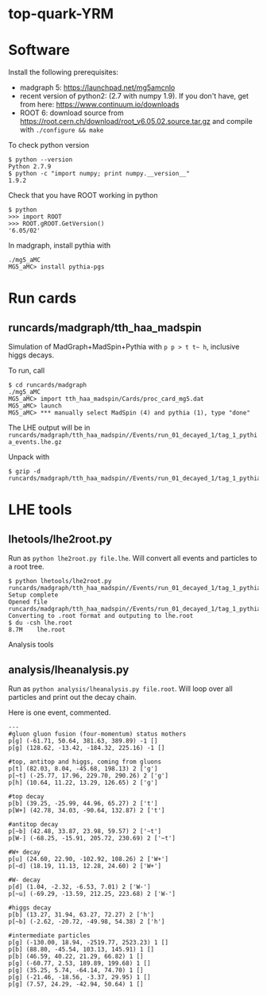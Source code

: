 # top-quark-YRM

Software
========

Install the following prerequisites:

  * madgraph 5: https://launchpad.net/mg5amcnlo
  * recent version of python2: (2.7 with numpy 1.9). If you don't have, get from here: https://www.continuum.io/downloads
  * ROOT 6: download source from https://root.cern.ch/download/root_v6.05.02.source.tar.gz and compile with `./configure && make`


To check python version
~~~
$ python --version
Python 2.7.9
$ python -c "import numpy; print numpy.__version__"
1.9.2
~~~


Check that you have ROOT working in python
~~~
$ python
>>> import ROOT
>>> ROOT.gROOT.GetVersion()
'6.05/02'
~~~

In madgraph, install pythia with
~~~
./mg5_aMC
MG5_aMC> install pythia-pgs
~~~

Run cards
=========

## runcards/madgraph/tth_haa_madspin
Simulation of MadGraph+MadSpin+Pythia with `p p > t t~ h`, inclusive higgs decays.

To run, call
~~~
$ cd runcards/madgraph
./mg5_aMC
MG5_aMC> import tth_haa_madspin/Cards/proc_card_mg5.dat
MG5_aMC> launch
MG5_aMC> *** manually select MadSpin (4) and pythia (1), type "done"
~~~

The LHE output will be in `runcards/madgraph/tth_haa_madspin//Events/run_01_decayed_1/tag_1_pythia_events.lhe.gz`

Unpack with
~~~
$ gzip -d runcards/madgraph/tth_haa_madspin//Events/run_01_decayed_1/tag_1_pythia_events.lhe.gz
~~~

LHE tools
=========

## lhetools/lhe2root.py

Run as `python lhe2root.py file.lhe`. Will convert all events and particles to a root tree.
~~~
$ python lhetools/lhe2root.py runcards/madgraph/tth_haa_madspin//Events/run_01_decayed_1/tag_1_pythia_events.lhe
Setup complete
Opened file runcards/madgraph/tth_haa_madspin//Events/run_01_decayed_1/tag_1_pythia_events.lhe
Converting to .root format and outputing to lhe.root
$ du -csh lhe.root
8.7M	lhe.root
~~~

Analysis tools

## analysis/lheanalysis.py

Run as `python analysis/lheanalysis.py file.root`. Will loop over all particles and print out the decay chain.

Here is one event, commented.
~~~
---
#gluon gluon fusion (four-momentum) status mothers
p[g] (-61.71, 50.64, 381.63, 389.89) -1 []
p[g] (128.62, -13.42, -184.32, 225.16) -1 []

#top, antitop and higgs, coming from gluons
p[t] (82.03, 8.04, -45.68, 198.13) 2 ['g']
p[~t] (-25.77, 17.96, 229.70, 290.26) 2 ['g']
p[h] (10.64, 11.22, 13.29, 126.65) 2 ['g']

#top decay
p[b] (39.25, -25.99, 44.96, 65.27) 2 ['t']
p[W+] (42.78, 34.03, -90.64, 132.87) 2 ['t']

#antitop decay
p[~b] (42.48, 33.87, 23.98, 59.57) 2 ['~t']
p[W-] (-68.25, -15.91, 205.72, 230.69) 2 ['~t']

#W+ decay
p[u] (24.60, 22.90, -102.92, 108.26) 2 ['W+']
p[~d] (18.19, 11.13, 12.28, 24.60) 2 ['W+']

#W- decay
p[d] (1.04, -2.32, -6.53, 7.01) 2 ['W-']
p[~u] (-69.29, -13.59, 212.25, 223.68) 2 ['W-']

#higgs decay
p[b] (13.27, 31.94, 63.27, 72.27) 2 ['h']
p[~b] (-2.62, -20.72, -49.98, 54.38) 2 ['h']

#intermediate particles
p[g] (-130.00, 18.94, -2519.77, 2523.23) 1 []
p[b] (88.80, -45.54, 103.13, 145.91) 1 []
p[b] (46.59, 40.22, 21.29, 66.82) 1 []
p[g] (-60.77, 2.53, 189.89, 199.68) 1 []
p[g] (35.25, 5.74, -64.14, 74.70) 1 []
p[g] (-21.46, -18.56, -3.37, 29.95) 1 []
p[g] (7.57, 24.29, -42.94, 50.64) 1 []
~~~
